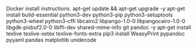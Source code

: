 Docker install instructions.
apt-get update && apt-get upgrade -y
apt-get install build-essential python3-dev python3-pip python3-setuptools python3-wheel python3-cffi libcairo2 libpango-1.0-0 libpangocairo-1.0-0 libgdk-pixbuf2.0-0 libffi-dev shared-mime-info git pandoc -y
apt-get install texlive texlive-xetex texlive-fonts-extra
pip3 install WeasyPrint pypandoc pyyaml pandas matplotlib unidecode